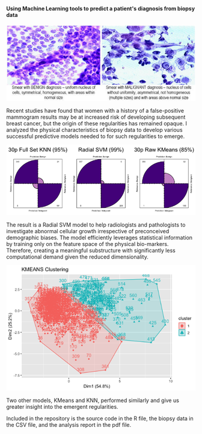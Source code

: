 #### Using Machine Learning tools to predict a patient's diagnosis from biopsy data
![Image of biopsy](https://github.com/cflores713/predictingBreastCancer/blob/master/biopsy.png)

Recent studies have found that women with a history of a false-positive mammogram results may be at increased risk of developing subsequent breast cancer, but the origin of these regularities has remained opaque. I analyzed the physical characteristics of biopsy data to develop various successful predictive models needed to for such regularities to emerge. 

![Image of CM](https://github.com/cflores713/predictingBreastCancer/blob/master/rp2c1.png)

The result is a Radial SVM model to help radiologists and pathologists to investigate abnormal cellular growth irrespective of preconceived demographic biases. The model efficiently leverages statistical information by training only on the feature space of the physical bio-markers. Therefore, creating a meaningful substructure with significantly less computational demand given the reduced dimensionality. 

![Image of KMeans](https://github.com/cflores713/predictingBreastCancer/blob/master/kmRaw10.png)

Two other models, KMeans and KNN, performed similarly and give us greater insight into the emergent regularities.

Included in the repository is the source code in the R file, the biopsy data in the CSV file, and the analysis report in the pdf file. 
